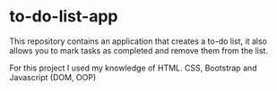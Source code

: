 # to-do-list-app


This repository contains an application that creates a to-do list, it also allows you to mark tasks as completed and remove them from the list.




For this project I used my knowledge of HTML. CSS, Bootstrap and Javascript (DOM, OOP)



